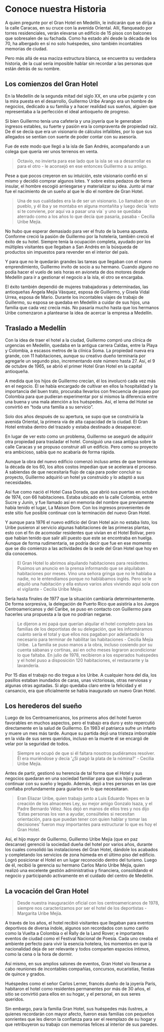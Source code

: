 # Conoce nuestra Historia 

A quien pregunte por el Gran Hotel en Medellín, le indicarán que se dirija a la calle Caracas, en su cruce con la avenida Oriental. Allí, flanqueado por torres residenciales, verán elevarse un edificio de 15 pisos con balcones que sobresalen de su fachada. Como ha estado ahí desde la década de los 70, ha albergado en sí no solo huéspedes, sino también incontables memorias de ciudad.  

Pero más allá de esa maciza estructura blanca, se encuentra su verdadera historia, de la cual sería imposible hablar sin recordar a las personas que están detrás de su nombre.

## Los comienzos del Gran Hotel 

En la Medellín de la segunda mitad del siglo XX, en una urbe pujante y con la mira puesta en el desarrollo, Guillermo Uribe Arango era un hombre de negocios, dedicado a su familia y a hacer realidad sus sueños, alguien que representaba a la perfección el ideal antioqueño de progreso.  

Si bien Guillermo tenía una cafetería y una joyería que le generaban ingresos estables, su fuerte y pasión era la compraventa de propiedad raíz. De él se decía que era un visionario de cálculos infalibles, por lo que sus allegados se sentían con suerte de poder contar con su asesoría.  

Fue de este modo que llegó a la isla de San Andrés, acompañando a un colega que quería ver unos terrenos en venta. 
> Octavio, no invierta para ese lado que la isla se va a desarrollar es para el otro - le aconsejó en ese entonces Guillermo a su amigo.  

Pese a que pocos creyeron en su intuición, este visionario confió en sí mismo y decidió comprar  algunos lotes. Y sobre estos pedazos de tierra insular, el hombre escogió arriesgarse y materializar su idea. Junto al mar fue el nacimiento de un sueño al que le dio el nombre de Gran Hotel.

> Una de sus cualidades era la de ser un visionario. Lo llamaban de un pueblo, y él iba y se montaba en alguna montañita y luego decía 'esto sí te conviene, por aquí va a pasar una vía´ y uno se quedaba aterrado como a los años lo que decía que pasaría, pasaba - Cecilia Uribe Mejía.  

No hubo que esperar demasiado para ver el fruto de la buena apuesta. Conforme creció la pasión de Guillermo por la hotelería, también creció el éxito de su hotel. Siempre tenía la ocupación completa, ayudado por los múltiples visitantes que llegaban a San Andrés en la búsqueda de productos sin impuestos para revender en el interior del país.

Y para que no le quedarán grandes las tareas que llegaban con el nuevo emprendimiento, Guillermo invito de socio a su hermano. Cuando alguno no podía hacer el vuelo de seis horas en avioneta de dos motores desde Medellín para ir a gestionar el negocio a la isla, el otro se encargaba.  

El éxito también dependió de mujeres trabajadoras y determinadas, las antioqueñas Ángela Mejía Vásquez, esposa de Guillermo, y Gisela Vidal Urrea, esposa de Mario. Durante los incontables viajes de trabajo de Guillermo, su esposa se quedaba en Medellín a cuidar de sus hijos, una familia que cada vez crecía más. No pasaría mucho hasta que los hermanos Uribe comenzaron a plantearse la idea de acercar la empresa a Medellín.  

## Traslado a Medellín 

Con la idea de traer el hotel a la ciudad, Guillermo compró una clínica de urgencias en Medellín, quedaba en la antigua carrera Caldas, entre la Playa y Colombia, a escasos metros de la clínica Soma. La propiedad nueva era grande, con 11 habitaciones, aunque su creativo dueño terminaría por agregarle un segundo piso, incrementando este número hasta 27. Así, el 9 de octubre de 1965, se abrió el primer Hotel Gran Hotel en la capital antioqueña.  

A medida que los hijos de Guillermo crecían, él los involucró cada vez más en el negocio. Él se había encargado de cultivar en ellos la hospitalidad y la importancia del buen trato, procuraba llevarlos con frecuencia de paseo por Colombia para que pudieran experimentar por sí mismos la diferencia entre una buena y una mala atención a los huéspedes. Así, el lema del Hotel se convirtió en “toda una familia a su servicio”.  

Solo dos años después de su apertura, se supo que se construiría la avenida Oriental, la primera vía de alta capacidad de la ciudad. El Gran Hotel entraba dentro del trazado y estaba destinado a desaparecer. 

En lugar de ver esto como un problema, Guillermo se aseguró de adquirir otra propiedad para trasladar el hotel. Consiguió una casa antigua sobre la calle Caracas y se propuso construir allí un edificio. Pero como su proyecto era ambicioso, sabía que no acabaría de forma rápida.  

Aunque la obra del nuevo edificio comenzó incluso antes de que terminara la década de los 60, los altos costos impedían que se acelerara el proceso. A sabiendas de que necesitaría flujo de caja para poder concluir su proyecto, Guillermo adquirió un hotel ya construido y lo adaptó a sus necesidades.  

Así fue como nació el Hotel Casa Dorada, que abrió sus puertas en octubre de 1974, con 66 habitaciones. Estaba ubicado en la calle Colombia, entre Sucre y Junín, y fue llamado así en memoria del nombre que previamente había tenido el lugar, La Maison Dore. Con los ingresos provenientes de este sitio fue posible continuar con la terminación del nuevo Gran Hotel.  

Y aunque para 1976 el nuevo edificio del Gran Hotel aún no estaba listo, los Uribe pusieron al servicio algunas habitaciones de las primeras plantas, esto con el fin de acomodar residentes que vivían en el Hotel Bolívar, pero que habían tenido que salir allí puesto que este se encontraba en huelga. Aunque de forma rudimentaria, se podría decir que fue en ese momento que se dio comienzo a las actividades de la sede del Gran Hotel que hoy en día conocemos.  

> El Gran Hotel lo abrimos alquilando habitaciones para residentes. Pusimos un anuncio en la prensa informando que se alquilaban habitaciones por meses. Vino una señora gringa que no le hablaba a nadie, no le entendíamos porque no hablábamos inglés. Pero se le alquiló una habitación y ella estuvo varios años viviendo aquí sola con el vigilante - Cecilia Uribe Mejía.  

Sería hasta finales de 1977 que la situación cambiaría determinantemente. De forma sorpresiva, la delegación de Puerto Rico que asistiría a los Juegos Centroamericanos y del Caribe, se puso en contacto con Guillermo para hacerles una propuesta a la que no podrían negarse. 

> Le dijeron a mi papá que querían alquilar el hotel completo para las familias de los deportistas de su delegación, que les informáramos cuánto sería el total y que ellos nos pagaban por adelantado lo necesario para terminar de habilitar las habitaciones - Cecilia Mejía Uribe. 
​
La familia se puso manos a la obra, incluso cosiendo por su cuenta sábanas y cortinas, así en ocho meses lograron acondicionar lo que faltaba. En julio de 1978, recibieron a los esperados huéspedes y el hotel puso a disposición 120 habitaciones, el restaurante y la lavandería.  

Por 15 días el trabajo no dio tregua a los Uribe. A cualquier hora del día, los pasillos estaban inundados de caras, unas victoriosas, otras nerviosas y algunas otras agotadas. Si algo quedaba claro entre la felicidad y el cansancio, era que oficialmente se había inaugurado un nuevo Gran Hotel.

## Los herederos del sueño 

Luego de los Centroamericanos, los primeros años del hotel fueron favorables en muchos aspectos, pero el trabajo era duro y esto repercutió directamente en la salud de Guillermo. En 1983 el patriarca sufre un infarto y muere un mes más tarde. Aunque su partida dejó una tristeza imborrable en la vida de sus seres queridos, incluso en la muerte él se encargó de velar por la seguridad de todos.  

> Siempre se ocupó de que si él faltara nosotros pudiéramos resolver. Él era muriéndose y decía '¿Si pagó la plata de la nómina?' - Cecilia Uribe Mejía.  

Antes de partir, gestionó su herencia de tal forma que el Hotel y sus negocios quedaran en una sociedad familiar para que sus hijos pudieran continuar con su sueño y legado. Además, dejó a tres personas en las que confiaba profundamente para guiarlos en lo que necesitaran.  

> Eran Eliazar Uribe, quien trabajo junto a Luis Eduardo Yepes en la creación de los almacenes Ley, su mejor amigo Gonzalo Isaza, y el Padre Bernardo Vélez. Nos dejó en manos de ellos tres y nos dijo 'Estas personas los van a ayudar, consúlteles si necesitan orientación, para que puedan tener con quien hablar y tomar las decisiones' fueron muy importantes para estructurar lo que es hoy el Gran Hotel.  

Así, el hijo mayor de Guillermo, Guillermo Uribe Mejía (que en paz descanse) gerenció la sociedad dueña del hotel por varios años, durante los cuales consolidó las instalaciones del Gran Hotel, dándole los acabados y completando los servicios de zona húmeda en el último piso del edificio. Logró posicionar el Hotel en un lugar reconocido dentro del turismo. Luego de él, recibió la gerencia su hermano Carlos Mario Uribe Mejía, quien realizó una excelente gestión administrativa y financiera, consolidando el negocio y participando activamente en el cuidado del centro de Medellín. 

## La vocación del Gran Hotel

> Desde nuestra inauguración oficial con los centroamericanos de 1978, siempre nos caracterizamos por ser el hotel de los deportistas - Margarita Uribe Mejía.

A través de los años, el hotel recibió visitantes que llegaban para eventos deportivos de diversa índole, algunos son recordados con sumo cariño como la Vuelta a Colombia o el Rally de la Land Rover; e importantes eventos de ciudad como el Festival Nacional de Poesía. Cada uno creaba el ambiente perfecto para vivir la esencia hotelera, los momentos en que la nacionalidad deja de ser relevante y todos comparten espacios íntimos, como la cena o la hora de dormir.  

Así mismo, en sus amplios salones de eventos, Gran Hotel vio llevarse a cabo reuniones de incontables compañías, concursos, eucaristías, fiestas de quince y grados.  

Huéspedes como el señor Carlos Lerner, francés dueño de la joyería París, habitaron el hotel como residentes permanentes por más de 30 años, el sitio se convirtió para ellos en su hogar, y el personal, en sus seres queridos.  

Sin embargo, para la familia Gran Hotel, sus huéspedes más ilustres, a quienes recordarán con mayor afecto, fueron esas familias con pequeños sonrientes que les dieron la confianza para ser el reemplazo de su hogar y que retribuyeron su trabajo con memorias felices al interior de sus paredes.